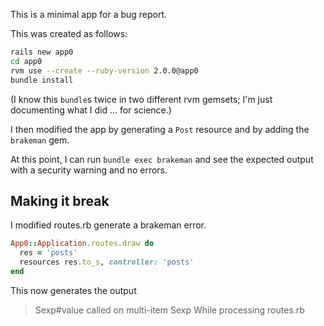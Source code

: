 This is a minimal app for a bug report.

This was created as follows:
```sh
rails new app0
cd app0
rvm use --create --ruby-version 2.0.0@app0
bundle install
```

(I know this `bundle`s twice in two different rvm gemsets; I'm just documenting what I did ... for science.)

I then modified the app by generating a `Post` resource and by adding the `brakeman` gem.

At this point, I can run `bundle exec brakeman` and see the expected output with a security warning and no errors.

## Making it break
I modified routes.rb generate a brakeman error.
```ruby
App0::Application.routes.draw do
  res = 'posts'
  resources res.to_s, controller: 'posts'
end
```

This now generates the output
> Sexp#value called on multi-item Sexp While processing routes.rb

